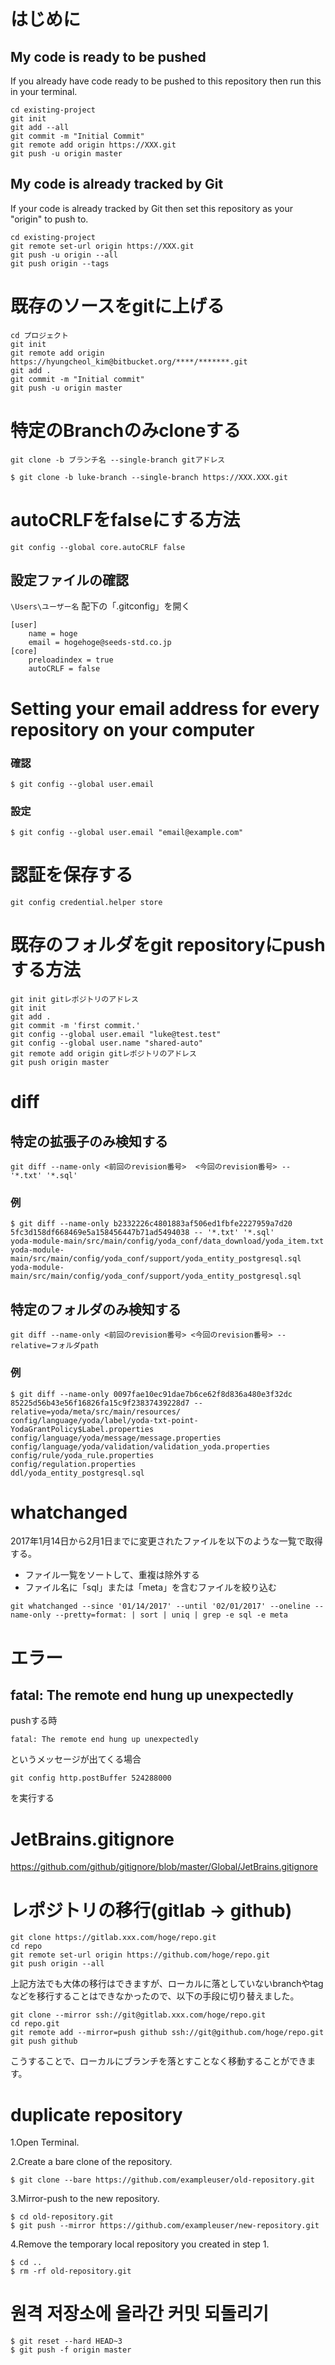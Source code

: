 # はじめに
## My code is ready to be pushed
If you already have code ready to be pushed to this repository then run this in your terminal.
```
cd existing-project
git init
git add --all
git commit -m "Initial Commit"
git remote add origin https://XXX.git
git push -u origin master
```

## My code is already tracked by Git
If your code is already tracked by Git then set this repository as your "origin" to push to.

```
cd existing-project
git remote set-url origin https://XXX.git
git push -u origin --all
git push origin --tags
```

# 既存のソースをgitに上げる
```Text
cd プロジェクト
git init
git remote add origin  https://hyungcheol_kim@bitbucket.org/****/*******.git
git add .
git commit -m "Initial commit"
git push -u origin master
```

# 特定のBranchのみcloneする
`git clone -b ブランチ名 --single-branch gitアドレス`
```Shell
$ git clone -b luke-branch --single-branch https://XXX.XXX.git
```

# autoCRLFをfalseにする方法
```Shell
git config --global core.autoCRLF false
```

## 設定ファイルの確認
`\Users\ユーザー名` 配下の「.gitconfig」を開く
```
[user]
    name = hoge
    email = hogehoge@seeds-std.co.jp
[core]
    preloadindex = true
    autoCRLF = false
```


# Setting your email address for every repository on your computer
### 確認
```Text
$ git config --global user.email
```

### 設定
```Text
$ git config --global user.email "email@example.com"
```

# 認証を保存する
```
git config credential.helper store
```

# 既存のフォルダをgit repositoryにpushする方法
```
git init gitレポジトリのアドレス
git init
git add .
git commit -m 'first commit.'
git config --global user.email "luke@test.test"
git config --global user.name "shared-auto"
git remote add origin gitレポジトリのアドレス
git push origin master
```

# diff
## 特定の拡張子のみ検知する
```Text
git diff --name-only <前回のrevision番号>  <今回のrevision番号> -- '*.txt' '*.sql'
```

### 例
```
$ git diff --name-only b2332226c4801883af506ed1fbfe2227959a7d20  5fc3d158df668469e5a158456447b71ad5494038 -- '*.txt' '*.sql'
yoda-module-main/src/main/config/yoda_conf/data_download/yoda_item.txt
yoda-module-main/src/main/config/yoda_conf/support/yoda_entity_postgresql.sql
yoda-module-main/src/main/config/yoda_conf/support/yoda_entity_postgresql.sql
```

## 特定のフォルダのみ検知する
```Text
git diff --name-only <前回のrevision番号> <今回のrevision番号> --relative=フォルダpath
```

### 例
```
$ git diff --name-only 0097fae10ec91dae7b6ce62f8d836a480e3f32dc 85225d56b43e56f16826fa15c9f23837439228d7 --relative=yoda/meta/src/main/resources/
config/language/yoda/label/yoda-txt-point-YodaGrantPolicy$Label.properties
config/language/yoda/message/message.properties
config/language/yoda/validation/validation_yoda.properties
config/rule/yoda_rule.properties
config/regulation.properties
ddl/yoda_entity_postgresql.sql
```

# whatchanged
2017年1月14日から2月1日までに変更されたファイルを以下のような一覧で取得する。
- ファイル一覧をソートして、重複は除外する
- ファイル名に「sql」または「meta」を含むファイルを絞り込む

```Text
git whatchanged --since '01/14/2017' --until '02/01/2017' --oneline --name-only --pretty=format: | sort | uniq | grep -e sql -e meta
```

# エラー
## fatal: The remote end hung up unexpectedly
pushする時
```Text
fatal: The remote end hung up unexpectedly
```
というメッセージが出てくる場合
```Text
git config http.postBuffer 524288000
```
を実行する

# JetBrains.gitignore
https://github.com/github/gitignore/blob/master/Global/JetBrains.gitignore

# レポジトリの移行(gitlab -> github)
```Shell
git clone https://gitlab.xxx.com/hoge/repo.git
cd repo
git remote set-url origin https://github.com/hoge/repo.git
git push origin --all
```

上記方法でも大体の移行はできますが、ローカルに落としていないbranchやtagなどを移行することはできなかったので、以下の手段に切り替えました。
```Shell
git clone --mirror ssh://git@gitlab.xxx.com/hoge/repo.git
cd repo.git
git remote add --mirror=push github ssh://git@github.com/hoge/repo.git
git push github
```
こうすることで、ローカルにブランチを落とすことなく移動することができます。

# duplicate repository
1.Open Terminal.

2.Create a bare clone of the repository.
```Shell
$ git clone --bare https://github.com/exampleuser/old-repository.git
```

3.Mirror-push to the new repository.
```Shell
$ cd old-repository.git
$ git push --mirror https://github.com/exampleuser/new-repository.git
```

4.Remove the temporary local repository you created in step 1.

```Shell
$ cd ..
$ rm -rf old-repository.git
```

# 원격 저장소에 올라간 커밋 되돌리기
```
$ git reset --hard HEAD~3
$ git push -f origin master
```